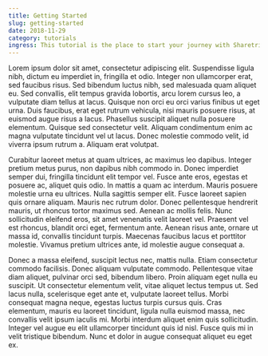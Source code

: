 ```yaml
---
title: Getting Started
slug: getting-started
date: 2018-11-29
category: tutorials
ingress: This tutorial is the place to start your journey with Sharetribe Flex.
---
```


Lorem ipsum dolor sit amet, consectetur adipiscing elit. Suspendisse
ligula nibh, dictum eu imperdiet in, fringilla et odio. Integer non
ullamcorper erat, sed faucibus risus. Sed bibendum luctus nibh, sed
malesuada quam aliquet eu. Sed convallis, elit tempus gravida
lobortis, arcu lorem cursus leo, a vulputate diam tellus at
lacus. Quisque non orci eu orci varius finibus ut eget urna. Duis
faucibus, erat eget rutrum vehicula, nisi mauris posuere risus, at
euismod augue risus a lacus. Phasellus suscipit aliquet nulla posuere
elementum. Quisque sed consectetur velit. Aliquam condimentum enim ac
magna vulputate tincidunt vel ut lacus. Donec molestie commodo velit,
id viverra ipsum rutrum a. Aliquam erat volutpat.

Curabitur laoreet metus at quam ultrices, ac maximus leo
dapibus. Integer pretium metus purus, non dapibus nibh commodo
in. Donec imperdiet semper dui, fringilla tincidunt elit tempor
vel. Fusce ante eros, egestas et posuere ac, aliquet quis odio. In
mattis a quam ac interdum. Mauris posuere molestie urna eu
ultrices. Nulla sagittis semper elit. Fusce laoreet sapien quis ornare
aliquam. Mauris nec rutrum dolor. Donec pellentesque hendrerit mauris,
ut rhoncus tortor maximus sed. Aenean ac mollis felis. Nunc
sollicitudin eleifend eros, sit amet venenatis velit laoreet
vel. Praesent vel est rhoncus, blandit orci eget, fermentum
ante. Aenean risus ante, ornare ut massa id, convallis tincidunt
turpis. Maecenas faucibus lacus et porttitor molestie. Vivamus pretium
ultrices ante, id molestie augue consequat a.

Donec a massa eleifend, suscipit lectus nec, mattis nulla. Etiam
consectetur commodo facilisis. Donec aliquam vulputate
commodo. Pellentesque vitae diam aliquet, pulvinar orci sed, bibendum
libero. Proin aliquam eget nulla eu suscipit. Ut consectetur elementum
velit, vitae aliquet lectus tempus ut. Sed lacus nulla, scelerisque
eget ante et, vulputate laoreet tellus. Morbi consequat magna neque,
egestas luctus turpis cursus quis. Cras elementum, mauris eu laoreet
tincidunt, ligula nulla euismod massa, nec convallis velit ipsum
iaculis mi. Morbi interdum aliquet enim quis sollicitudin. Integer vel
augue eu elit ullamcorper tincidunt quis id nisl. Fusce quis mi in
velit tristique bibendum. Nunc et dolor in augue consequat aliquet eu
eget ex.
